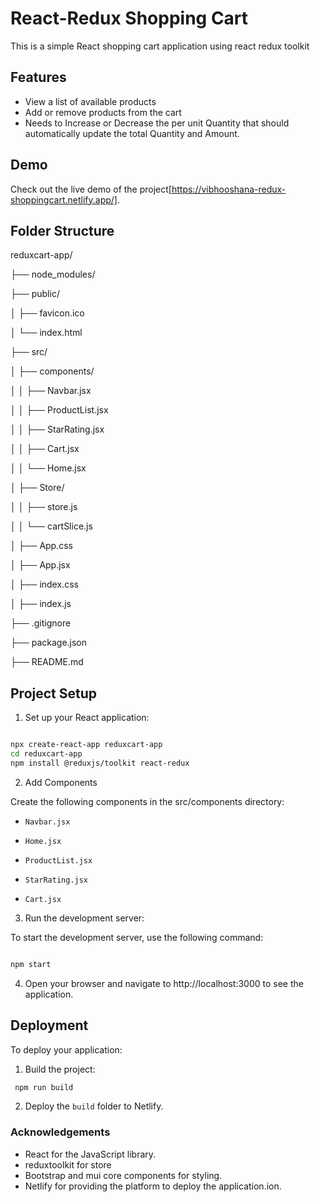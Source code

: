 # React-Redux Shopping Cart

This is a simple React shopping cart application using react redux toolkit

## Features

- View a list of available products
- Add or remove products from the cart
- Needs to Increase or Decrease the per unit Quantity that should automatically update the total Quantity and Amount.


## Demo
Check out the live demo of the project[https://vibhooshana-redux-shoppingcart.netlify.app/].


## Folder Structure

reduxcart-app/

├── node_modules/

├── public/

│ ├── favicon.ico

│ └── index.html

├── src/

│ ├── components/

│ │ ├── Navbar.jsx

│ │ ├── ProductList.jsx

│ │ ├── StarRating.jsx

│ │ ├── Cart.jsx

│ │ └── Home.jsx

│ ├── Store/

│ │ ├── store.js

│ │ └── cartSlice.js

│ ├── App.css

│ ├── App.jsx

│ ├── index.css

│ ├── index.js

├── .gitignore

├── package.json

├── README.md

## Project Setup

1. Set up your React application:

```bash

npx create-react-app reduxcart-app
cd reduxcart-app
npm install @reduxjs/toolkit react-redux

```
2. Add Components

Create the following components in the src/components directory:

- `Navbar.jsx`
  
- `Home.jsx`
  
- `ProductList.jsx`
  
- `StarRating.jsx`
  
- `Cart.jsx`
  
 
3. Run the development server:

To start the development server, use the following command:

```bash

npm start

```
  
4. Open your browser and navigate to http://localhost:3000 to see the application.

## Deployment

To deploy your application:

1. Build the project:

```bash
 npm run build

```

2. Deploy the `build` folder to Netlify.

### Acknowledgements

- React for the JavaScript library.
- reduxtoolkit for store
- Bootstrap and mui core components for styling.
- Netlify for providing the platform to deploy the application.ion.
